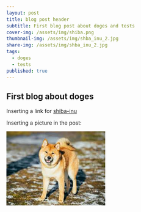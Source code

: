 ```yaml
---
layout: post
title: blog post header
subtitle: First blog post about doges and tests
cover-img: /assets/img/shiba.png
thumbnail-img: /assets/img/shba_inu_2.jpg
share-img: /assets/img/shba_inu_2.jpg
tags:
  - doges
  - tests
published: true
---
```


## First blog about doges

Inserting a link for [shiba-inu](https://en.wikipedia.org/wiki/Shiba_Inu "Shiba Inu wiki")

Inserting a picture in the post: 

![images-test](/assets/img/shba_inu_2.jpg)
